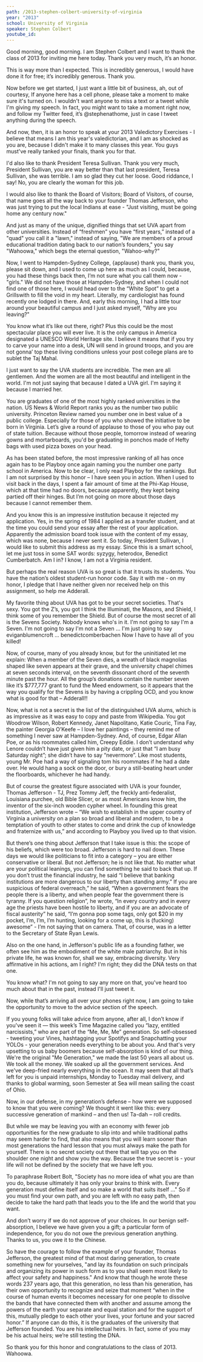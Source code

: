 ```yaml
---
path: /2013-stephen-colbert-university-of-virginia
year: "2013"
school: University of Virginia
speaker: Stephen Colbert
youtube_id: 
---
```


Good morning, good morning. I am Stephen Colbert and I want to thank the class of 2013 for inviting me here today. Thank you very much, it’s an honor.

This is way more than I expected. This is incredibly generous, I would have done it for free; it’s incredibly generous. Thank you.

Now before we get started, I just want a little bit of business, ah, out of courtesy, If anyone here has a cell phone, please take a moment to make sure it's turned on. I wouldn't want anyone to miss a text or a tweet while I'm giving my speech. In fact, you might want to take a moment right now, and follow my Twitter feed, it’s @stephenathome, just in case I tweet anything during the speech.

And now, then, it is an honor to speak at your 2013 Valedictory Exercises - I believe that means I am this year's valedictorian, and I am as shocked as you are, because I didn't make it to many classes this year. You guys must've really tanked your finals, thank you for that.

I'd also like to thank President Teresa Sullivan. Thank you very much, President Sullivan, you are way better than that last president, Teresa Sullivan, she was terrible. I am so glad they cut her loose. Good riddance, I say! No, you are clearly the woman for this job.

I would also like to thank the Board of Visitors; Board of Visitors, of course, that name goes all the way back to your founder Thomas Jefferson, who was just trying to put the local Indians at ease - "Just visiting, must be going home any century now."

And just as many of the unique, dignified things that set UVA apart from other universities. Instead of “freshmen” you have “first years,” instead of a "quad" you call it a "lawn," instead of saying, "We are members of a proud educational tradition dating back to our nation’s founders," you say "Wahoowa," which begs the eternal question, "Wahoo-why?"

Now, I went to Hampden-Sydney College, {applause} thank you, thank you, please sit down, and I used to come up here as much as I could, because, you had these things back then, I’m not sure what you call them now - "girls." We did not have those at Hampden-Sydney, and when I could not find one of those here, I would head over to the “White Spot” to get a Grillswith to fill the void in my heart. Literally, my cardiologist has found recently one lodged in there. And, early this morning, I had a little tour around your beautiful campus and I just asked myself, "Why are you leaving?"

You know what it’s like out there, right? Plus this could be the most spectacular place you will ever live. It is the only campus in America designated a UNESCO World Heritage site. I believe it means that if you try to carve your name into a desk, UN will send in ground troops, and you are not gonna’ top these living conditions unless your post college plans are to sublet the Taj Mahal.

I just want to say the UVA students are incredible. The men are all gentlemen. And the women are all the most beautiful and intelligent in the world. I'm not just saying that because I dated a UVA girl. I'm saying it because I married her.

You are graduates of one of the most highly ranked universities in the nation. US News & World Report ranks you as the number two public university. Princeton Review named you number one in best value of a public college. Especially for those of you who showed the initiative to be born in Virginia. Let’s give a round of applause to those of you who pay out of state tuition. Because without those people, tomorrow instead of wearing gowns and mortarboards, you'd be graduating in ponchos made of Hefty bags with used pizza boxes on your head.

As has been stated before, the most impressive ranking of all has once again has to be Playboy once again naming you the number one party school in America. Now to be clear, I only read Playboy for the rankings. But I am not surprised by this honor – I have seen you in action. When I used to visit back in the days, I spent a fair amount of time at the Phi-Kap House, which at that time had no doors, because apparently, they kept being partied off their hinges. But I’m not going on more about those days because I cannot remember them.

And you know this is an impressive institution because it rejected my application. Yes, in the spring of 1984 I applied as a transfer student, and at the time you could send your essay after the rest of your application. Apparently the admission board took issue with the content of my essay, which was none, because I never sent it. So today, President Sullivan, I would like to submit this address as my essay. Since this is a smart school, let me just toss in some SAT words: syzygy, heterodox, Benedict Cumberbatch. Am I in? I know, I am not a Virginia resident.

But perhaps the real reason UVA is so great is that it trusts its students. You have the nation’s oldest student-run honor code. Say it with me - on my honor, I pledge that I have neither given nor received help on this assignment, so help me Adderall.

My favorite thing about UVA has got to be your secret societies. That's sexy. You got the Z’s, you got I think the Illuminati, the Masons, and Shield, I think some of you remember the Shield. But of course the most secret of all is the Sevens Society. Nobody knows who's in it. I'm not going to say I'm a Seven. I'm not going to say I'm not a Seven ... I'm just going to say eviganblumencroft ... benedictcomberbachen Now I have to have all of you killed!

Now, of course, many of you already know, but for the uninitiated let me explain: When a member of the Seven dies, a wreath of black magnolias shaped like seven appears at their grave, and the university chapel chimes at seven seconds interval, on the seventh dissonant chord of the seventh minute past the hour. All the group’s donations contain the number seven like it’s $777,777 grant to fund the Meed endowment, so it appears that the way you qualify for the Sevens is by having a crippling OCD, and you know what is good for that – Adderall!!

Now, what is not a secret is the list of the distinguished UVA alums, which is as impressive as it was easy to copy and paste from Wikipedia. You got Woodrow Wilson, Robert Kennedy, Janet Napolitano, Katie Couric, Tina Fay, the painter Georgia O’Keefe – I love her paintings – they remind me of something I never saw at Hampden-Sydney. And, of course, Edgar Allan Poe, or as his roommates called him, Creepy Eddie. I don’t understand why Lenore couldn’t have just given him a pity date, or just that “I am busy Saturday night”; she didn’t have to say “nevermore”. Like most students, young Mr. Poe had a way of signaling tom his roommates if he had a date over. He would hang a sock on the door, or bury a still-beating heart under the floorboards, whichever he had handy.

But of course the greatest figure associated with UVA is your founder, Thomas Jefferson - TJ, Prez Tommy Jeff, the freckly anti-federalist, Louisiana purchee, old Bible Slicer, or as most Americans know him, the inventor of the six-inch wooden cypher wheel. In founding this great institution, Jefferson wrote – “We wish to establish in the upper country of Virginia a university on a plan so broad and liberal and modern, to be a temptation of youth to other states to come and drink the cup of knowledge and fraternize with us,” and according to Playboy you lived up to that vision.

But there’s one thing about Jefferson that I take issue is this: the scope of his beliefs, which were too broad. Jefferson is hard to nail down. These days we would like politicians to fit into a category – you are either conservative or liberal. But not Jefferson; he is not like that. No matter what are your political leanings, you can find something he said to back that up. If you don’t trust the financial industry, he said “I believe that banking institutions are more dangerous to our liberty than standing army.” If you are suspicious of federal overreach,” he said, “When a government fears the people there is a liberty, and when people fear the government there is tyranny. If you question religion”, he wrote, “In every country and in every age the priests have been hostile to liberty, and if you are an advocate of fiscal austerity” he said, “I’m gonna pop some tags, only got $20 in my pocket, I’m, I’m, I’m hunting, looking for a come up, this is (fucking) awesome” - I’m not saying that on camera. That, of course, was in a letter to the Secretary of State Ryan Lewis.

Also on the one hand, in Jefferson's public life as a founding father, we often see him as the embodiment of the white male patriarchy. But in his private life, he was known for, shall we say, embracing diversity. Very affirmative in his actions, am I right? I'm right; they did the DNA tests on that one.

You know what? I'm not going to say any more on that, you've heard too much about that in the past, instead I'll just tweet it.

Now, while that’s arriving all over your phones right now, I am going to take the opportunity to move to the advice section of the speech.

If you young folks will take advice from anyone, after all, I don’t know if you've seen it — this week’s Time Magazine called you “lazy, entitled narcissists,” who are part of the “Me, Me, Me” generation. So self-obsessed - tweeting your Vines, hashtagging your Spotifys and Snapchatting your YOLOs - your generation needs everything to be about you. And that's very upsetting to us baby boomers because self-absorption is kind of our thing. We're the original "Me Generation," we made the last 50 years all about us. We took all the money. We soaked up all the government services. And we've deep-fried nearly everything in the ocean. It may seem that all that’s left for you is unpaid internships, Monday to Tuesday mail delivery, and thanks to global warming, soon Semester at Sea will mean sailing the coast of Ohio.

Now, in our defense, in my generation’s defense – how were we supposed to know that you were coming? We thought it went like this: every successive generation of mankind – and then us! Ta-dah – roll credits.

But while we may be leaving you with an economy with fewer job opportunities for the new graduate to slip into and while traditional paths may seem harder to find, that also means that you will learn sooner than most generations the hard lesson that you must always make the path for yourself. There is no secret society out there that will tap you on the shoulder one night and show you the way. Because the true secret is - your life will not be defined by the society that we have left you.

To paraphrase Robert Bolt, "Society has no more idea of what you are than you do, because ultimately it has only your brains to think with. Every generation must define itself and so make a world that suits itself ..." So if you must find your own path, and you are left with no easy path, then decide to take the hard path that leads you to the life and the world that you want.

And don’t worry if we do not approve of your choices. In our benign self-absorption, I believe we have given you a gift; a particular form of independence, for you do not owe the previous generation anything. Thanks to us, you owe it to the Chinese.

So have the courage to follow the example of your founder, Thomas Jefferson, the greatest mind of that most daring generation, to create something new for yourselves, "and lay its foundation on such principals and organizing its power in such form as to you shall seem most likely to affect your safety and happiness." And know that though he wrote these words 237 years ago, that this generation, no less than his generation, has their own opportunity to recognize and seize that moment “when in the course of human events it becomes necessary for one people to dissolve the bands that have connected them with another and assume among the powers of the earth your separate and equal station and for the support of this, mutually pledge to each other your lives, your fortune and your sacred honor.” If anyone can do this, it is the graduates of the university that Jefferson founded. You are his intellectual heirs. In fact, some of you may be his actual heirs; we’re still testing the DNA.

So thank you for this honor and congratulations to the class of 2013. Wahoowa.
